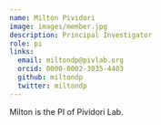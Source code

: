 ```yaml
---
name: Milton Pividori
image: images/member.jpg
description: Principal Investigator
role: pi
links:
  email: miltondp@pivlab.org
  orcid: 0000-0002-3035-4403
  github: miltondp
  twitter: miltondp
---
```


Milton is the PI of Pividori Lab.
